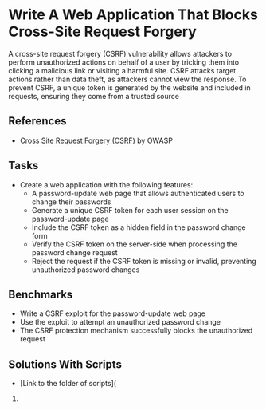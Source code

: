 # Write A Web Application That Blocks Cross-Site Request Forgery
A cross-site request forgery (CSRF) vulnerability allows attackers to perform unauthorized actions on behalf of a user by tricking them into clicking a malicious link or visiting a harmful site. CSRF attacks target actions rather than data theft, as attackers cannot view the response. To prevent CSRF, a unique token is generated by the website and included in requests, ensuring they come from a trusted source


## References
- [Cross Site Request Forgery (CSRF)](https://owasp.org/www-community/attacks/csrf) by OWASP


## Tasks
- Create a web application with the following features:
  - A password-update web page that allows authenticated users to change their passwords
  - Generate a unique CSRF token for each user session on the password-update page
  - Include the CSRF token as a hidden field in the password change form
  - Verify the CSRF token on the server-side when processing the password change request
  - Reject the request if the CSRF token is missing or invalid, preventing unauthorized password changes


## Benchmarks
- Write a CSRF exploit for the password-update web page
- Use the exploit to attempt an unauthorized password change
- The CSRF protection mechanism successfully blocks the unauthorized request


## Solutions With Scripts
- [Link to the folder of scripts](

1. 
